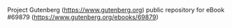 Project Gutenberg (https://www.gutenberg.org) public repository for
eBook #69879 (https://www.gutenberg.org/ebooks/69879)
